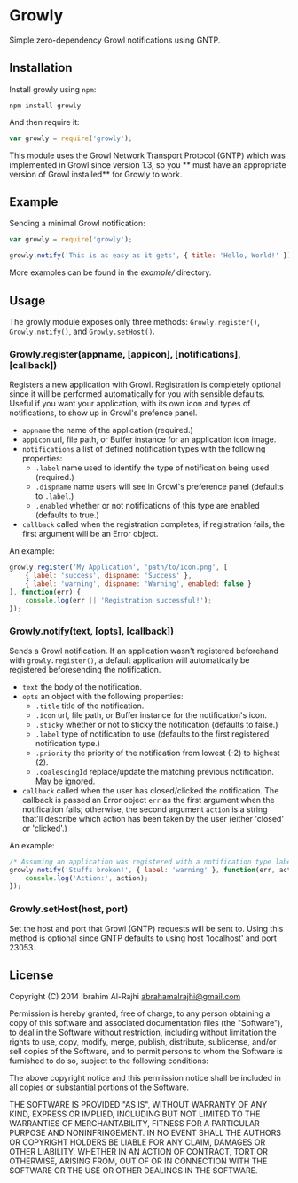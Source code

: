 # Growly #

Simple zero-dependency Growl notifications using GNTP.

## Installation ##

Install growly using `npm`:

```
npm install growly
```

And then require it:

```javascript
var growly = require('growly');
```

This module uses the Growl Network Transport Protocol (GNTP) which was implemented in Growl since version 1.3, so you **
must have an appropriate version of Growl installed** for Growly to work.

## Example ##

Sending a minimal Growl notification:

```javascript
var growly = require('growly');

growly.notify('This is as easy as it gets', { title: 'Hello, World!' });
```

More examples can be found in the *example/* directory.

## Usage ##

The growly module exposes only three methods: `Growly.register()`, `Growly.notify()`, and `Growly.setHost()`.

### Growly.register(appname, [appicon], [notifications], [callback]) ###

Registers a new application with Growl. Registration is completely optional since it will be performed automatically for
you with sensible defaults. Useful if you want your application, with its own icon and types of notifications, to show
up in Growl's prefence panel.

- `appname` the name of the application (required.)
- `appicon` url, file path, or Buffer instance for an application icon image.
- `notifications` a list of defined notification types with the following properties:
    - `.label` name used to identify the type of notification being used (required.)
    - `.dispname` name users will see in Growl's preference panel (defaults to `.label`.)
    - `.enabled` whether or not notifications of this type are enabled (defaults to true.)
- `callback` called when the registration completes; if registration fails, the first argument will be an Error object.

An example:

```javascript
growly.register('My Application', 'path/to/icon.png', [
    { label: 'success', dispname: 'Success' },
    { label: 'warning', dispname: 'Warning', enabled: false }
], function(err) {
    console.log(err || 'Registration successful!');
});
```

### Growly.notify(text, [opts], [callback]) ###

Sends a Growl notification. If an application wasn't registered beforehand with `growly.register()`, a default
application will automatically be registered beforesending the notification.

- `text` the body of the notification.
- `opts` an object with the following properties:
    - `.title` title of the notification.
    - `.icon` url, file path, or Buffer instance for the notification's icon.
    - `.sticky` whether or not to sticky the notification (defaults to false.)
    - `.label` type of notification to use (defaults to the first registered notification type.)
    - `.priority` the priority of the notification from lowest (-2) to highest (2).
    - `.coalescingId` replace/update the matching previous notification. May be ignored.
- `callback` called when the user has closed/clicked the notification. The callback is passed an Error object `err` as
  the first argument when the notification fails; otherwise, the second argument `action` is a string that'll describe
  which action has been taken by the user (either 'closed' or 'clicked'.)

An example:

```javascript
/* Assuming an application was registered with a notification type labeled 'warning'. */
growly.notify('Stuffs broken!', { label: 'warning' }, function(err, action) {
    console.log('Action:', action);
});
```

### Growly.setHost(host, port) ###

Set the host and port that Growl (GNTP) requests will be sent to. Using this method is optional since GNTP defaults to
using host 'localhost' and port 23053.

## License ##

Copyright (C) 2014 Ibrahim Al-Rajhi <abrahamalrajhi@gmail.com>

Permission is hereby granted, free of charge, to any person obtaining a copy of this software and associated
documentation files (the "Software"), to deal in the Software without restriction, including without limitation the
rights to use, copy, modify, merge, publish, distribute, sublicense, and/or sell copies of the Software, and to permit
persons to whom the Software is furnished to do so, subject to the following conditions:

The above copyright notice and this permission notice shall be included in all copies or substantial portions of the
Software.

THE SOFTWARE IS PROVIDED "AS IS", WITHOUT WARRANTY OF ANY KIND, EXPRESS OR IMPLIED, INCLUDING BUT NOT LIMITED TO THE
WARRANTIES OF MERCHANTABILITY, FITNESS FOR A PARTICULAR PURPOSE AND NONINFRINGEMENT. IN NO EVENT SHALL THE AUTHORS OR
COPYRIGHT HOLDERS BE LIABLE FOR ANY CLAIM, DAMAGES OR OTHER LIABILITY, WHETHER IN AN ACTION OF CONTRACT, TORT OR
OTHERWISE, ARISING FROM, OUT OF OR IN CONNECTION WITH THE SOFTWARE OR THE USE OR OTHER DEALINGS IN THE SOFTWARE.
